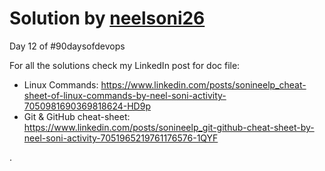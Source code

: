 # Solution by [neelsoni26](https://github.com/neelsoni26/)

Day 12 of #90daysofdevops

For all the solutions check my LinkedIn post for doc file:

* Linux Commands: https://www.linkedin.com/posts/sonineelp_cheat-sheet-of-linux-commands-by-neel-soni-activity-7050981690369818624-HD9p
* Git & GitHub cheat-sheet: https://www.linkedin.com/posts/sonineelp_git-github-cheat-sheet-by-neel-soni-activity-7051965219761176576-1QYF

.
